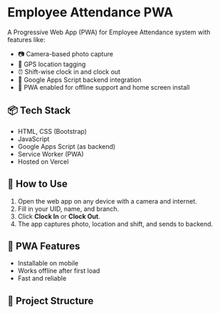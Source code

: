 # Employee Attendance PWA

A Progressive Web App (PWA) for Employee Attendance system with features like:

- 📷 Camera-based photo capture
- 📍 GPS location tagging
- ⏰ Shift-wise clock in and clock out
- 💾 Google Apps Script backend integration
- 📱 PWA enabled for offline support and home screen install

## 📦 Tech Stack
- HTML, CSS (Bootstrap)
- JavaScript
- Google Apps Script (as backend)
- Service Worker (PWA)
- Hosted on Vercel

## 🚀 How to Use
1. Open the web app on any device with a camera and internet.
2. Fill in your UID, name, and branch.
3. Click **Clock In** or **Clock Out**.
4. The app captures photo, location and shift, and sends to backend.

## 📱 PWA Features
- Installable on mobile
- Works offline after first load
- Fast and reliable

## 📂 Project Structure
